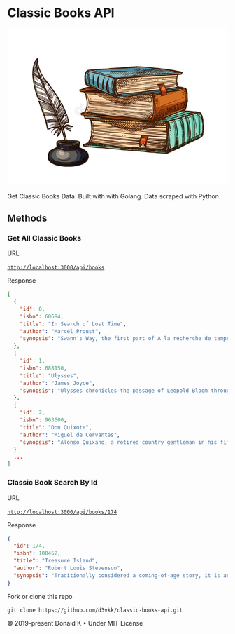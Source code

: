 # Classic Books API

![Classic Books](https://github.com/d3vkk/classic-books-api/blob/master/classic-books.png)

Get Classic Books Data. Built with with Golang. Data scraped with Python

## Methods

### Get All Classic Books

URL

[`http://localhost:3000/api/books`](http://localhost:3000/api/books)

Response

```json
[
  {
    "id": 0,
    "isbn": 60684,
    "title": "In Search of Lost Time",
    "author": "Marcel Proust",
    "synopsis": "Swann's Way, the first part of A la recherche de temps perdu, Marcel Proust's seven-part cycle, was published in 1913. In it, Proust introduces the themes that run through the entire work. The narr..."
  },
  {
    "id": 1,
    "isbn": 688150,
    "title": "Ulysses",
    "author": "James Joyce",
    "synopsis": "Ulysses chronicles the passage of Leopold Bloom through Dublin during an ordinary day, June 16, 1904. The title parallels and alludes to Odysseus (Latinised into Ulysses), the hero of Homer's Odyss..."
  },
  {
    "id": 2,
    "isbn": 963600,
    "title": "Don Quixote",
    "author": "Miguel de Cervantes",
    "synopsis": "Alonso Quixano, a retired country gentleman in his fifties, lives in an unnamed section of La Mancha with his niece and a housekeeper. He has become obsessed with books of chivalry, and believes th..."
  }
  ...
]
```
### Classic Book Search By Id

URL

[`http://localhost:3000/api/books/174`](http://localhost:3000/api/books/174)

Response

```json
{
  "id": 174,
  "isbn": 108452,
  "title": "Treasure Island",
  "author": "Robert Louis Stevenson",
  "synopsis": "Traditionally considered a coming-of-age story, it is an adventure tale known for its superb atmosphere, character and action, and also a wry commentary on the ambiguity of morality\u2014as seen in Long..."
}
```

Fork or clone this repo
```
git clone https://github.com/d3vkk/classic-books-api.git
```

© 2019-present Donald K • Under MIT License
